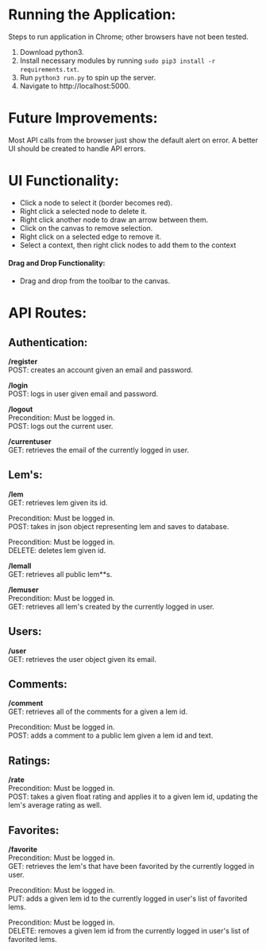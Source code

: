 Running the Application:
========================

Steps to run application in Chrome; other browsers have not been tested.
1. Download python3.
2. Install necessary modules by running `sudo pip3 install -r requirements.txt`.
2. Run `python3 run.py` to spin up the server.
3. Navigate to http://localhost:5000.

Future Improvements:
====================
Most API calls from the browser just show the default alert on error. A better UI should be created to handle API errors.

UI Functionality:
=================

- Click a node to select it (border becomes red).
- Right click a selected node to delete it.
- Right click another node to draw an arrow between them.
- Click on the canvas to remove selection.
- Right click on a selected edge to remove it.
- Select a context, then right click nodes to add them to the context

#### Drag and Drop Functionality:
- Drag and drop from the toolbar to the canvas.


API Routes:
===========

Authentication:
---------------
**/register**  
POST: creates an account given an email and password.  

**/login**  
POST: logs in user given email and password.  

**/logout**  
Precondition: Must be logged in.  
POST: logs out the current user.  

**/currentuser**  
GET: retrieves the email of the currently logged in user.  

Lem's:
------
**/lem**  
GET: retrieves lem given its id.  

Precondition: Must be logged in.  
POST: takes in json object representing lem and saves to database.  

Precondition: Must be logged in.  
DELETE: deletes lem given id.  

**/lemall**  
GET: retrieves all public lem**s.  

**/lemuser**  
Precondition: Must be logged in.  
GET: retrieves all lem's created by the currently logged in user.  

Users:
------
**/user**  
GET: retrieves the user object given its email.  

Comments:
---------
**/comment**  
GET: retrieves all of the comments for a given a lem id.  

Precondition: Must be logged in.  
POST: adds a comment to a public lem given a lem id and text.  

Ratings:
--------
**/rate**  
Precondition: Must be logged in.  
POST: takes a given float rating and applies it to a given lem id, updating the lem's average rating as well.  

Favorites:
----------
**/favorite**  
Precondition: Must be logged in.  
GET: retrieves the lem's that have been favorited by the currently logged in user.  

Precondition: Must be logged in.  
PUT: adds a given lem id to the currently logged in user's list of favorited lems.  

Precondition: Must be logged in.  
DELETE: removes a given lem id from the currently logged in user's list of favorited lems.  

